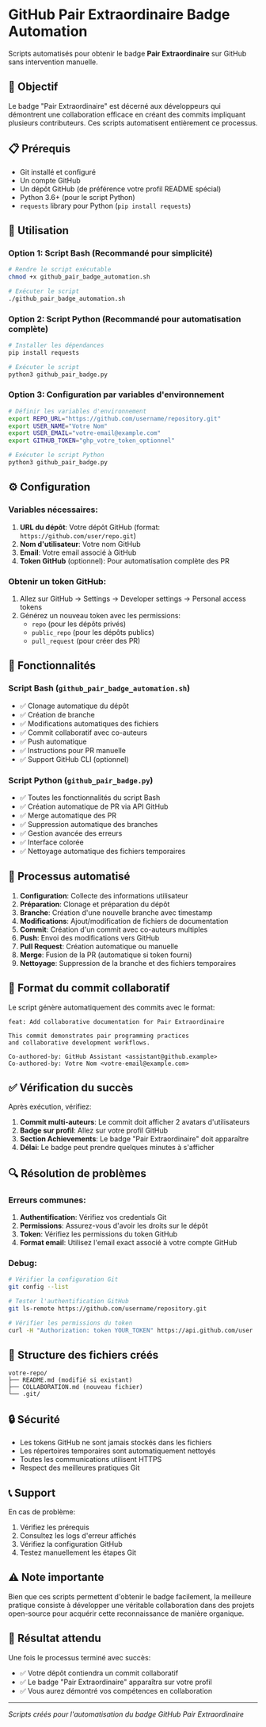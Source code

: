 # GitHub Pair Extraordinaire Badge Automation

Scripts automatisés pour obtenir le badge **Pair Extraordinaire** sur GitHub sans intervention manuelle.

## 🎯 Objectif

Le badge "Pair Extraordinaire" est décerné aux développeurs qui démontrent une collaboration efficace en créant des commits impliquant plusieurs contributeurs. Ces scripts automatisent entièrement ce processus.

## 📋 Prérequis

- Git installé et configuré
- Un compte GitHub
- Un dépôt GitHub (de préférence votre profil README spécial)
- Python 3.6+ (pour le script Python)
- `requests` library pour Python (`pip install requests`)

## 🚀 Utilisation

### Option 1: Script Bash (Recommandé pour simplicité)

```bash
# Rendre le script exécutable
chmod +x github_pair_badge_automation.sh

# Exécuter le script
./github_pair_badge_automation.sh
```

### Option 2: Script Python (Recommandé pour automatisation complète)

```bash
# Installer les dépendances
pip install requests

# Exécuter le script
python3 github_pair_badge.py
```

### Option 3: Configuration par variables d'environnement

```bash
# Définir les variables d'environnement
export REPO_URL="https://github.com/username/repository.git"
export USER_NAME="Votre Nom"
export USER_EMAIL="votre-email@example.com"
export GITHUB_TOKEN="ghp_votre_token_optionnel"

# Exécuter le script Python
python3 github_pair_badge.py
```

## ⚙️ Configuration

### Variables nécessaires:

1. **URL du dépôt**: Votre dépôt GitHub (format: `https://github.com/user/repo.git`)
2. **Nom d'utilisateur**: Votre nom GitHub
3. **Email**: Votre email associé à GitHub
4. **Token GitHub** (optionnel): Pour automatisation complète des PR

### Obtenir un token GitHub:

1. Allez sur GitHub → Settings → Developer settings → Personal access tokens
2. Générez un nouveau token avec les permissions:
   - `repo` (pour les dépôts privés)
   - `public_repo` (pour les dépôts publics)
   - `pull_request` (pour créer des PR)

## 🔧 Fonctionnalités

### Script Bash (`github_pair_badge_automation.sh`)
- ✅ Clonage automatique du dépôt
- ✅ Création de branche
- ✅ Modifications automatiques des fichiers
- ✅ Commit collaboratif avec co-auteurs
- ✅ Push automatique
- ✅ Instructions pour PR manuelle
- ✅ Support GitHub CLI (optionnel)

### Script Python (`github_pair_badge.py`)
- ✅ Toutes les fonctionnalités du script Bash
- ✅ Création automatique de PR via API GitHub
- ✅ Merge automatique des PR
- ✅ Suppression automatique des branches
- ✅ Gestion avancée des erreurs
- ✅ Interface colorée
- ✅ Nettoyage automatique des fichiers temporaires

## 📝 Processus automatisé

1. **Configuration**: Collecte des informations utilisateur
2. **Préparation**: Clonage et préparation du dépôt
3. **Branche**: Création d'une nouvelle branche avec timestamp
4. **Modifications**: Ajout/modification de fichiers de documentation
5. **Commit**: Création d'un commit avec co-auteurs multiples
6. **Push**: Envoi des modifications vers GitHub
7. **Pull Request**: Création automatique ou manuelle
8. **Merge**: Fusion de la PR (automatique si token fourni)
9. **Nettoyage**: Suppression de la branche et des fichiers temporaires

## 🤝 Format du commit collaboratif

Le script génère automatiquement des commits avec le format:

```
feat: Add collaborative documentation for Pair Extraordinaire

This commit demonstrates pair programming practices
and collaborative development workflows.

Co-authored-by: GitHub Assistant <assistant@github.example>
Co-authored-by: Votre Nom <votre-email@example.com>
```

## ✅ Vérification du succès

Après exécution, vérifiez:

1. **Commit multi-auteurs**: Le commit doit afficher 2 avatars d'utilisateurs
2. **Badge sur profil**: Allez sur votre profil GitHub
3. **Section Achievements**: Le badge "Pair Extraordinaire" doit apparaître
4. **Délai**: Le badge peut prendre quelques minutes à s'afficher

## 🔍 Résolution de problèmes

### Erreurs communes:

1. **Authentification**: Vérifiez vos credentials Git
2. **Permissions**: Assurez-vous d'avoir les droits sur le dépôt
3. **Token**: Vérifiez les permissions du token GitHub
4. **Format email**: Utilisez l'email exact associé à votre compte GitHub

### Debug:

```bash
# Vérifier la configuration Git
git config --list

# Tester l'authentification GitHub
git ls-remote https://github.com/username/repository.git

# Vérifier les permissions du token
curl -H "Authorization: token YOUR_TOKEN" https://api.github.com/user
```

## 📁 Structure des fichiers créés

```
votre-repo/
├── README.md (modifié si existant)
├── COLLABORATION.md (nouveau fichier)
└── .git/
```

## 🔒 Sécurité

- Les tokens GitHub ne sont jamais stockés dans les fichiers
- Les répertoires temporaires sont automatiquement nettoyés
- Toutes les communications utilisent HTTPS
- Respect des meilleures pratiques Git

## 📞 Support

En cas de problème:

1. Vérifiez les prérequis
2. Consultez les logs d'erreur affichés
3. Vérifiez la configuration GitHub
4. Testez manuellement les étapes Git

## ⚠️ Note importante

Bien que ces scripts permettent d'obtenir le badge facilement, la meilleure pratique consiste à développer une véritable collaboration dans des projets open-source pour acquérir cette reconnaissance de manière organique.

## 🎉 Résultat attendu

Une fois le processus terminé avec succès:
- ✅ Votre dépôt contiendra un commit collaboratif
- ✅ Le badge "Pair Extraordinaire" apparaîtra sur votre profil
- ✅ Vous aurez démontré vos compétences en collaboration

---

*Scripts créés pour l'automatisation du badge GitHub Pair Extraordinaire* 